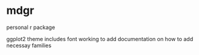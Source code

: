# mdgr
personal r package

ggplot2 theme includes font 
working to add documentation on how to add necessay families
